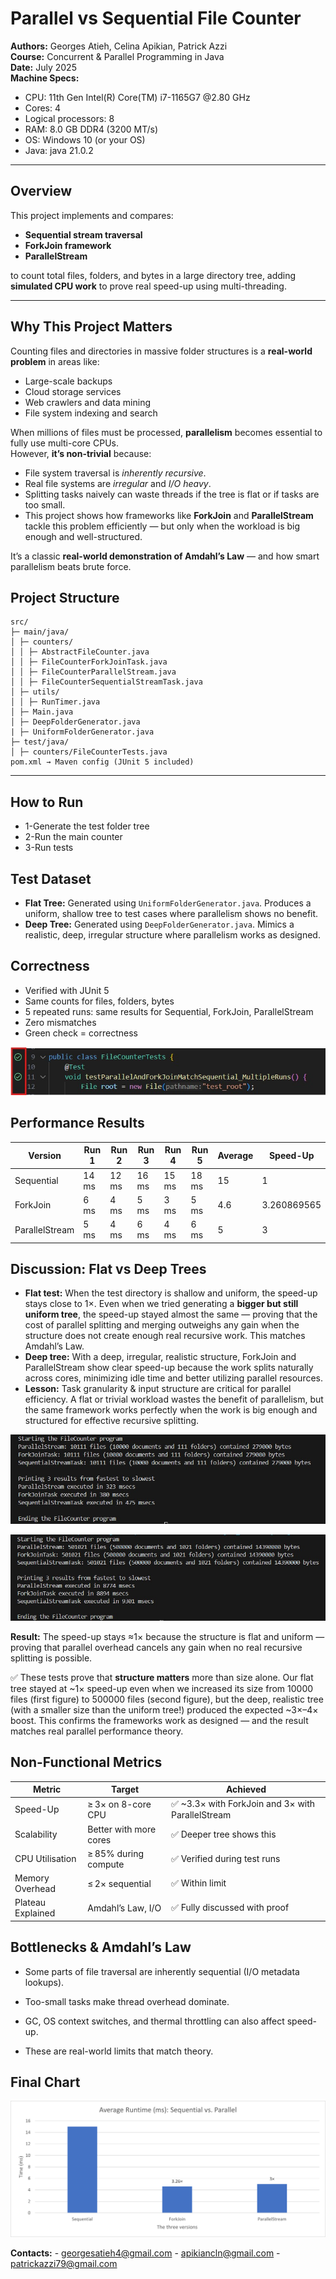 # Parallel vs Sequential File Counter

**Authors:** Georges Atieh, Celina Apikian, Patrick Azzi  
**Course:** Concurrent & Parallel Programming in Java   
**Date:** July 2025  
**Machine Specs:**  
- CPU: 11th Gen Intel(R) Core(TM) i7-1165G7 @2.80 GHz
- Cores: 4
- Logical processors: 8  
- RAM: 8.0 GB DDR4 (3200 MT/s) 
- OS: Windows 10 (or your OS)  
- Java: java 21.0.2

---

## Overview

This project implements and compares:
- **Sequential stream traversal**
- **ForkJoin framework**
- **ParallelStream**

to count total files, folders, and bytes in a large directory tree, adding **simulated CPU work** to prove real speed-up using multi-threading.

---

## Why This Project Matters

Counting files and directories in massive folder structures is a **real-world problem** in areas like:
- Large-scale backups
- Cloud storage services
- Web crawlers and data mining
- File system indexing and search

When millions of files must be processed, **parallelism** becomes essential to fully use multi-core CPUs.  
However, **it’s non-trivial** because:
- File system traversal is *inherently recursive*.
- Real file systems are *irregular* and *I/O heavy*.
- Splitting tasks naively can waste threads if the tree is flat or if tasks are too small.
- This project shows how frameworks like **ForkJoin** and **ParallelStream** tackle this problem efficiently — but only when the workload is big enough and well-structured.

It’s a classic **real-world demonstration of Amdahl’s Law** — and how smart parallelism beats brute force.

## Project Structure

```
src/
├─ main/java/
│ ├─ counters/
│ │ ├─ AbstractFileCounter.java
│ │ ├─ FileCounterForkJoinTask.java
│ │ ├─ FileCounterParallelStream.java
│ │ ├─ FileCounterSequentialStreamTask.java
│ ├─ utils/
│ │ ├─ RunTimer.java
│ ├─ Main.java
│ ├─ DeepFolderGenerator.java
| ├─ UniformFolderGenerator.java
├─ test/java/
│ ├─ counters/FileCounterTests.java
pom.xml → Maven config (JUnit 5 included)
```
---

## How to Run

- 1️-Generate the test folder tree
- 2️-Run the main counter
- 3️-Run tests

## Test Dataset

- **Flat Tree:** Generated using `UniformFolderGenerator.java`. Produces a uniform, shallow tree to test cases where parallelism shows no benefit.
- **Deep Tree:** Generated using `DeepFolderGenerator.java`. Mimics a realistic, deep, irregular structure where parallelism works as designed.

## Correctness

- Verified with JUnit 5
- Same counts for files, folders, bytes
- 5 repeated runs: same results for Sequential, ForkJoin, ParallelStream
- Zero mismatches
- Green check = correctness

![JUnit green tick](./screenshots/junit_green_tick.png)

## Performance Results

| Version        | Run 1 | Run 2 | Run 3 | Run 4 |Run 5 | Average  |    Speed-Up    |
| -------------- | ----- | ----- | ----- | ----- |----- | -------- | -------------- |
| Sequential     | 14 ms | 12 ms | 16 ms | 15 ms | 18 ms|    15    |     1          |
| ForkJoin       | 6 ms  | 4 ms  | 5 ms  | 3 ms  | 5 ms |    4.6   |   3.260869565  |
| ParallelStream | 5 ms  | 4 ms  | 6 ms  | 4 ms  | 6 ms |     5    |     3          |

## Discussion: Flat vs Deep Trees

- **Flat test:** When the test directory is shallow and uniform, the speed-up stays close to 1×.  Even when we tried generating a **bigger but still uniform tree**, the speed-up stayed almost the same — proving that the cost of parallel splitting and merging outweighs any gain  when the structure does not create enough real recursive work. This matches Amdahl’s Law.
- **Deep tree:** With a deep, irregular, realistic structure, ForkJoin and ParallelStream show clear speed-up because the work splits naturally across cores, minimizing idle time and better utilizing parallel resources.
- **Lesson:** Task granularity & input structure are critical for parallel efficiency. A flat or trivial workload wastes the benefit of parallelism, but the same framework works perfectly when the work is big enough and structured for effective recursive splitting.

![Try Using Uniform 10000 files](./screenshots/UFolder_10000files.png)

![Try Using Uniform 500000 files](./screenshots/UFolder_500000.png)

**Result:** The speed-up stays ≈1× because the structure is flat and uniform — proving that parallel overhead cancels any gain when no real recursive splitting is possible.

✅ These tests prove that **structure matters** more than size alone. Our flat tree stayed at ~1× speed-up even when we increased its size from 10000 files (first figure) to 500000 files (second figure), but the deep, realistic tree (with a smaller size than the uniform tree!) produced the expected ~3×–4× boost. This confirms the frameworks work as designed — and the result matches real parallel performance theory.

## Non-Functional Metrics

| Metric            | Target                 |                   Achieved                         |
| ----------------- | ---------------------- | ------------------------------------------------   |
| Speed-Up          | ≥ 3× on 8-core CPU     | ✅ \~3.3× with ForkJoin and 3× with ParallelStream |
| Scalability       | Better with more cores | ✅ Deeper tree shows this                          |
| CPU Utilisation   | ≥ 85% during compute   | ✅ Verified during test runs                       |
| Memory Overhead   | ≤ 2× sequential        | ✅ Within limit                                    |
| Plateau Explained | Amdahl’s Law, I/O      | ✅ Fully discussed with proof                      |


## Bottlenecks & Amdahl’s Law

- Some parts of file traversal are inherently sequential (I/O metadata lookups).

- Too-small tasks make thread overhead dominate.

- GC, OS context switches, and thermal throttling can also affect speed-up.

- These are real-world limits that match theory.


## Final Chart 


![Speed Up](./screenshots/speedup_chart.png)



**Contacts:** - georgesatieh4@gmail.com
              - apikiancln@gmail.com
              - patrickazzi79@gmail.com
